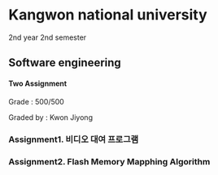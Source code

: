 # Kangwon national university

2nd year 2nd semester

## Software engineering
#### Two Assignment
Grade : 500/500

Graded by	: Kwon Jiyong
### Assignment1. 비디오 대여 프로그램
### Assignment2. Flash Memory Mapphing Algorithm
